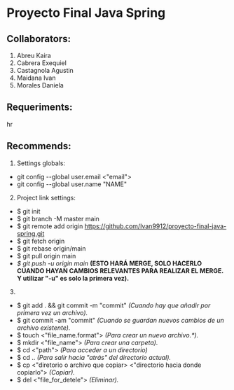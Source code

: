 # Proyecto Final Java Spring


## Collaborators:

1. Abreu Kaira
2. Cabrera Exequiel
3. Castagnola Agustin
4. Maidana Ivan
5. Morales Daniela

## Requeriments:
hr

## Recommends:

1. Settings globals:
- git config --global user.email <"email">
- git config --global user.name "NAME"

2. Project link settings:
- $ git init
- $ git branch -M master main
- $ git remote add origin https://github.com/Ivan9912/proyecto-final-java-spring.git
- $ git fetch origin
- $ git rebase origin/main
- $ git pull origin main
- _$ git push -u origin main_ **(ESTO HARÁ MERGE, SOLO HACERLO CUANDO HAYAN CAMBIOS RELEVANTES PARA REALIZAR EL MERGE. Y utilizar "-u" es solo la primera vez).**

3. 
- $ git add . && git commit -m "commit" _(Cuando hay que añadir por primera vez un archivo)._
- $ git commit -am "commit" _(Cuando se guardan nuevos cambios de un archivo existente)._
- $ touch <"file_name.format"> _(Para crear un nuevo archivo.*)._
- $ mkdir <"file_name"> _(Para crear una carpeta)._
- $ cd <"path"> _(Para acceder a un directorio)_
- $ cd .. _(Para salir hacia "atrás" del directorio actual)._
- $ cp <"diretorio o archivo que copiar> <"directorio hacia donde copiarlo"> _(Copiar)._
- $ del <"file_for_detele"> _(Eliminar)._